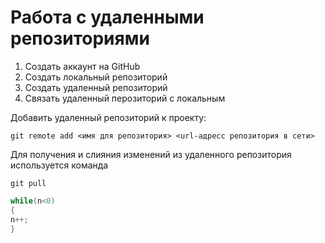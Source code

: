 # __Работа с удаленными репозиториями__
1. Создать аккаунт на GitHub 
2. Создать локальный репозиторий
3. Создать удаленный репозиторий
4. Связать удаленный перозиторий с локальным

Добавить удаленный репозиторий к проекту:
```
git remote add <имя для репозитория> <url-адресс репозитория в сети>
```

Для получения и слияния изменений из удаленного репозитория используется команда 
```
git pull
```

```C#
while(n<0)
{
n++;
}
```

